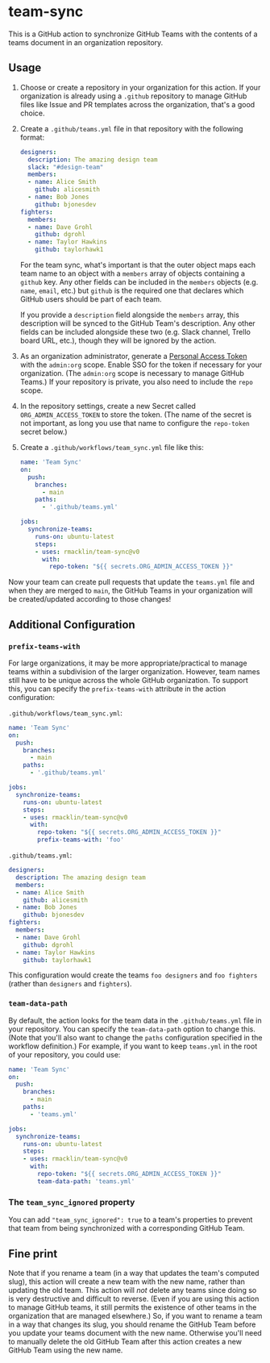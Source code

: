 # team-sync

This is a GitHub action to synchronize GitHub Teams with the contents of a teams
document in an organization repository.

## Usage

1. Choose or create a repository in your organization for this action. If your
   organization is already using a `.github` repository to manage GitHub files
   like Issue and PR templates across the organization, that's a good choice.

2. Create a `.github/teams.yml` file in that repository with the following
   format:
   ```yml
   designers:
     description: The amazing design team
     slack: "#design-team"
     members:
     - name: Alice Smith
       github: alicesmith
     - name: Bob Jones
       github: bjonesdev
   fighters:
     members:
     - name: Dave Grohl
       github: dgrohl
     - name: Taylor Hawkins
       github: taylorhawk1
   ```
   For the team sync, what's important is that the outer object maps each team
   name to an object with a `members` array of objects containing a `github`
   key. Any other fields can be included in the `members` objects (e.g. `name`,
   `email`, etc.) but `github` is the required one that declares which GitHub
   users should be part of each team.

   If you provide a `description` field alongside the `members` array, this
   description will be synced to the GitHub Team's description. Any other fields
   can be included alongside these two (e.g. Slack channel, Trello board URL,
   etc.), though they will be ignored by the action.

3. As an organization administrator, generate a [Personal Access Token] with the
   `admin:org` scope. Enable SSO for the token if necessary for your
   organization. (The `admin:org` scope is necessary to manage GitHub Teams.) If
   your repository is private, you also need to include the `repo` scope.

   [Personal Access Token]: https://github.com/settings/tokens

4. In the repository settings, create a new Secret called
   `ORG_ADMIN_ACCESS_TOKEN` to store the token. (The name of the secret is not
   important, as long you use that name to configure the `repo-token` secret
   below.)

5. Create a `.github/workflows/team_sync.yml` file like this:
   ```yml
   name: 'Team Sync'
   on:
     push:
       branches:
         - main
       paths:
         - '.github/teams.yml'

   jobs:
     synchronize-teams:
       runs-on: ubuntu-latest
       steps:
       - uses: rmacklin/team-sync@v0
         with:
           repo-token: "${{ secrets.ORG_ADMIN_ACCESS_TOKEN }}"
   ```

Now your team can create pull requests that update the `teams.yml` file and when
they are merged to `main`, the GitHub Teams in your organization will be
created/updated according to those changes!

## Additional Configuration

### `prefix-teams-with`

For large organizations, it may be more appropriate/practical to manage teams
within a subdivision of the larger organization. However, team names still have
to be unique across the whole GitHub organization. To support this, you can
specify the `prefix-teams-with` attribute in the action configuration:

`.github/workflows/team_sync.yml`:
```yml
name: 'Team Sync'
on:
  push:
    branches:
      - main
    paths:
      - '.github/teams.yml'

jobs:
  synchronize-teams:
    runs-on: ubuntu-latest
    steps:
    - uses: rmacklin/team-sync@v0
      with:
        repo-token: "${{ secrets.ORG_ADMIN_ACCESS_TOKEN }}"
        prefix-teams-with: 'foo'
```

`.github/teams.yml`:
```yml
designers:
  description: The amazing design team
  members:
  - name: Alice Smith
    github: alicesmith
  - name: Bob Jones
    github: bjonesdev
fighters:
  members:
  - name: Dave Grohl
    github: dgrohl
  - name: Taylor Hawkins
    github: taylorhawk1
```
This configuration would create the teams `foo designers` and `foo fighters`
(rather than `designers` and `fighters`).

### `team-data-path`

By default, the action looks for the team data in the `.github/teams.yml` file
in your repository. You can specify the `team-data-path` option to change this.
(Note that you'll also want to change the `paths` configuration specified in the
workflow definition.) For example, if you want to keep `teams.yml` in the root
of your repository, you could use:
```yml
name: 'Team Sync'
on:
  push:
    branches:
      - main
    paths:
      - 'teams.yml'

jobs:
  synchronize-teams:
    runs-on: ubuntu-latest
    steps:
    - uses: rmacklin/team-sync@v0
      with:
        repo-token: "${{ secrets.ORG_ADMIN_ACCESS_TOKEN }}"
        team-data-path: 'teams.yml'
```

### The `team_sync_ignored` property

You can add `"team_sync_ignored": true` to a team's properties to prevent that
team from being synchronized with a corresponding GitHub Team.

## Fine print

Note that if you rename a team (in a way that updates the team's computed slug),
this action will create a new team with the new name, rather than updating the
old team. This action will *not* delete any teams since doing so is very
destructive and difficult to reverse. (Even if you are using this action to
manage GitHub teams, it still permits the existence of other teams in the
organization that are managed elsewhere.) So, if you want to rename a team in a
way that changes its slug, you should rename the GitHub Team before you update
your teams document with the new name. Otherwise you'll need to manually delete
the old GitHub Team after this action creates a new GitHub Team using the new
name.
